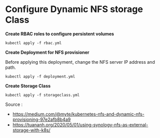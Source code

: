 # Configure Dynamic NFS storage Class

**Create RBAC roles to configure persistent volumes**

```
kubectl apply -f rbac.yml
```


**Create Deployment for NFS provisioner**

Before applying this deployment, change the NFS server IP address and path.

```
kubectl apply -f deployment.yml
```

**Create Storage Class**

```
kubectl apply -f storageclass.yml
```

Source : 
- https://medium.com/@myte/kubernetes-nfs-and-dynamic-nfs-provisioning-97e2afb8b4a9
- https://tuananh.org/2020/05/01/using-synology-nfs-as-external-storage-with-k8s/
